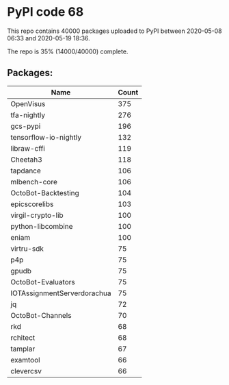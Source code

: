 # PyPI code 68

This repo contains 40000 packages uploaded to PyPI between 
2020-05-08 06:33 and 2020-05-19 18:36.

The repo is 35% (14000/40000) complete.

## Packages:

| Name  | Count |
| ----- | ----- |
| OpenVisus | 375 |
| tfa-nightly | 276 |
| gcs-pypi | 196 |
| tensorflow-io-nightly | 132 |
| libraw-cffi | 119 |
| Cheetah3 | 118 |
| tapdance | 106 |
| mlbench-core | 106 |
| OctoBot-Backtesting | 104 |
| epicscorelibs | 103 |
| virgil-crypto-lib | 100 |
| python-libcombine | 100 |
| eniam | 100 |
| virtru-sdk | 75 |
| p4p | 75 |
| gpudb | 75 |
| OctoBot-Evaluators | 75 |
| IOTAssignmentServerdorachua | 75 |
| jq | 72 |
| OctoBot-Channels | 70 |
| rkd | 68 |
| rchitect | 68 |
| tamplar | 67 |
| examtool | 66 |
| clevercsv | 66 |


